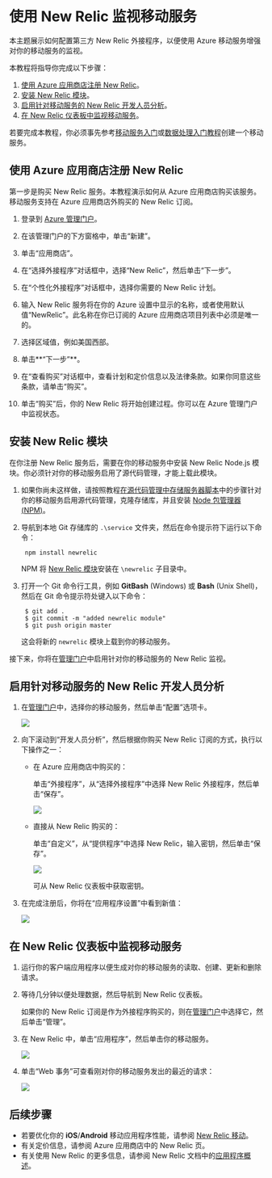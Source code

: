 <properties 
	pageTitle="在源代码管理中存储服务器脚本 - Azure 移动服务" 
	description="了解如何使用 New Relic 外接程序来监视你的移动服务。" 
	documentationCenter="" 
	authors="stepsic-microsoft-com" 
	manager="carolz"
	editor="" 
	services="mobile-services"/>

<tags 
	ms.service="mobile-services"  
	ms.date="03/16/2015" 
	wacn.date="08/29/2015"/>

# 使用 New Relic 监视移动服务

本主题展示如何配置第三方 New Relic 外接程序，以便使用 Azure 移动服务增强对你的移动服务的监视。

本教程将指导你完成以下步骤：

1. [使用 Azure 应用商店注册 New Relic]。
2. [安装 New Relic 模块]。
3. [启用针对移动服务的 New Relic 开发人员分析]。
4. [在 New Relic 仪表板中监视移动服务]。

若要完成本教程，你必须事先参考[移动服务入门]或[数据处理入门教程]创建一个移动服务。

## <a name="sign-up"></a>使用 Azure 应用商店注册 New Relic

第一步是购买 New Relic 服务。本教程演示如何从 Azure 应用商店购买该服务。移动服务支持在 Azure 应用商店外购买的 New Relic 订阅。

1. 登录到 [Azure 管理门户](https://manage.windowsazure.cn)。

2. 在该管理门户的下方窗格中，单击“新建”。

3. 单击“应用商店”。

4. 在“选择外接程序”对话框中，选择“New Relic”，然后单击“下一步”。

5. 在“个性化外接程序”对话框中，选择你需要的 New Relic 计划。

7. 输入 New Relic 服务将在你的 Azure 设置中显示的名称，或者使用默认值“NewRelic”。此名称在你已订阅的 Azure 应用商店项目列表中必须是唯一的。

8. 选择区域值，例如美国西部。

9. 单击**“下一步”**。

10. 在“查看购买”对话框中，查看计划和定价信息以及法律条款。如果你同意这些条款，请单击“购买”。

11. 单击“购买”后，你的 New Relic 将开始创建过程。你可以在 Azure 管理门户中监视状态。

## <a name="install-module"></a>安装 New Relic 模块

在你注册 New Relic 服务后，需要在你的移动服务中安装 New Relic Node.js 模块。你必须针对你的移动服务启用了源代码管理，才能上载此模块。

1. 如果你尚未这样做，请按照教程[在源代码管理中存储服务器脚本]中的步骤针对你的移动服务启用源代码管理，克隆存储库，并且安装 <a href="http://nodejs.org/" target="_blank">Node 包管理器 (NPM)</a>。

2. 导航到本地 Git 存储库的 `.\service` 文件夹，然后在命令提示符下运行以下命令：

		npm install newrelic

	NPM 将 [New Relic 模块][newrelic]安装在 `\newrelic` 子目录中。

3. 打开一个 Git 命令行工具，例如 **GitBash** (Windows) 或 **Bash** (Unix Shell)，然后在 Git 命令提示符处键入以下命令：

		$ git add .
		$ git commit -m "added newrelic module"
		$ git push origin master
		
	这会将新的 `newrelic` 模块上载到你的移动服务。

接下来，你将在[管理门户][Azure Management Portal]中启用针对你的移动服务的 New Relic 监视。

## <a name="enable-service"></a>启用针对移动服务的 New Relic 开发人员分析

1. 在[管理门户][Azure Management Portal]中，选择你的移动服务，然后单击“配置”选项卡。

	![][0]

2. 向下滚动到“开发人员分析”，然后根据你购买 New Relic 订阅的方式，执行以下操作之一：

	+ 在 Azure 应用商店中购买的：

		单击“外接程序”，从“选择外接程序”中选择 New Relic 外接程序，然后单击“保存”。

		![][1]

	+ 直接从 New Relic 购买的：

		单击“自定义”，从“提供程序”中选择 New Relic，输入密钥，然后单击“保存”。

		![][2]

		可从 New Relic 仪表板中获取密钥。

3. 在完成注册后，你将在“应用程序设置”中看到新值：

	![][3]

## <a name="monitor"></a>在 New Relic 仪表板中监视移动服务

1. 运行你的客户端应用程序以便生成对你的移动服务的读取、创建、更新和删除请求。

2. 等待几分钟以便处理数据，然后导航到 New Relic 仪表板。

	如果你的 New Relic 订阅是作为外接程序购买的，则在[管理门户][Azure Management Portal]中选择它，然后单击“管理”。

3. 在 New Relic 中，单击“应用程序”，然后单击你的移动服务。

	![][4]

4. 单击“Web 事务”可查看刚对你的移动服务发出的最近的请求：

	![][5]

## <a name="next-steps"></a>后续步骤

+ 若要优化你的 **iOS**/**Android** 移动应用程序性能，请参阅 [New Relic 移动]。
+ 有关定价信息，请参阅 <!--[-->Azure 应用商店中的 New Relic 页<!--]-->。
+ 有关使用 New Relic 的更多信息，请参阅 New Relic 文档中的[应用程序概述]。 

<!-- Anchors. -->
[使用 Azure 应用商店注册 New Relic]: #sign-up
[安装 New Relic 模块]: #install-module
[启用针对移动服务的 New Relic 开发人员分析]: #enable-service
[在 New Relic 仪表板中监视移动服务]: #monitor
[Next steps]: #next-steps

<!-- Images. -->
[0]: ./media/store-new-relic-mobile-services-monitor/mobile-configure-tab.png
[1]: ./media/store-new-relic-mobile-services-monitor/mobile-configure-new-relic-monitoring.png
[2]: ./media/store-new-relic-mobile-services-monitor/mobile-configure-new-relic-monitoring-custom.png
[3]: ./media/store-new-relic-mobile-services-monitor/mobile-configure-new-relic-monitoring-complete.png
[4]: ./media/store-new-relic-mobile-services-monitor/mobile-new-relic-dashboard.png
[5]: ./media/store-new-relic-mobile-services-monitor/mobile-new-relic-dashboard-2.png

<!-- URLs. -->
[Source control]: http://msdn.microsoft.com/zh-cn/library/windowsazure/c25aaede-c1f0-4004-8b78-113708761643
[Work with server scripts in Mobile Services]: /documentation/articles/work-with-server-scripts
[Azure Management Portal]: https://manage.windowsazure.cn
[Node.js API Documentation: Modules]: http://nodejs.org/api/modules.html
[在源代码管理中存储服务器脚本]: /documentation/articles/mobile-services-store-scripts-source-control
[newrelic]: https://npmjs.org/package/newrelic
[Azure 应用商店中的 New Relic 页]: /gallery/store/new-relic/new-relic/
[应用程序概述]: https://docs.newrelic.com/docs/applications-dashboards/applications-overview
[移动服务入门]: /documentation/articles/mobile-services-javascript-backend-windows-store-dotnet-get-started
[数据处理入门教程]: /develop/mobile/tutorials/get-started-with-data-dotnet
[New Relic 移动]: http://newrelic.com/mobile-monitoring

 

<!---HONumber=67-->